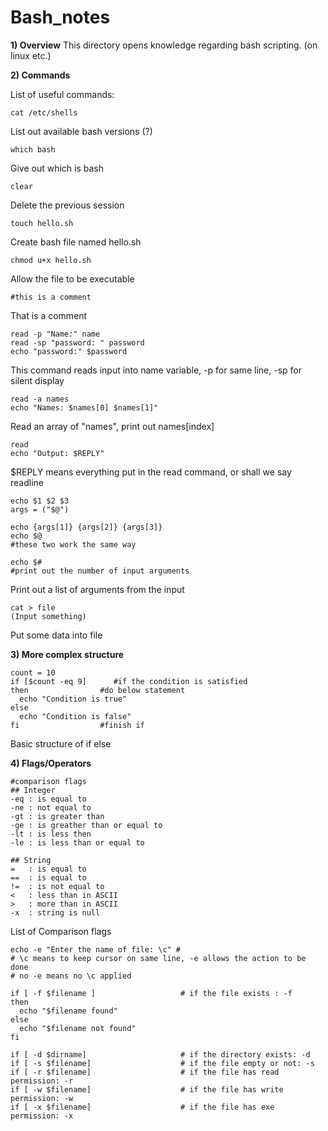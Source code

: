 # Bash_notes

**1) Overview**
This directory opens knowledge regarding bash scripting. (on linux etc.)

**2) Commands**

List of useful commands:
```
cat /etc/shells
```
List out available bash versions (?)
```
which bash
```
Give out which is bash
```
clear
```
Delete the previous session
```
touch hello.sh
```
Create bash file named hello.sh
```
chmod u+x hello.sh
```
Allow the file to be executable

```
#this is a comment
```
That is a comment

```
read -p "Name:" name
read -sp "password: " password
echo "password:" $password
```
This command reads input into name variable, -p for same line, -sp for silent display

```
read -a names
echo "Names: $names[0] $names[1]"
```
Read an array of "names", print out names[index]

```
read
echo "Output: $REPLY"
```
$REPLY means everything put in the read command, or shall we say readline

```
echo $1 $2 $3
args = ("$@")

echo {args[1]} {args[2]} {args[3]}
echo $@
#these two work the same way

echo $#
#print out the number of input arguments
```
Print out a list of arguments from the input

```
cat > file
(Input something)
```
Put some data into file

**3) More complex structure**

```
count = 10
if [$count -eq 9]      #if the condition is satisfied
then                #do below statement
  echo "Condition is true"
else
  echo "Condition is false"
fi                  #finish if
```
Basic structure of if else

**4) Flags/Operators**
```
#comparison flags
## Integer
-eq : is equal to
-ne : not equal to
-gt : is greater than
-ge : is greather than or equal to
-lt : is less then
-le : is less than or equal to

## String
=   : is equal to
==  : is equal to
!=  : is not equal to
<   : less than in ASCII
>   : more than in ASCII
-x  : string is null
```
List of Comparison flags
```
echo -e "Enter the name of file: \c" #
# \c means to keep cursor on same line, -e allows the action to be done
# no -e means no \c applied

if [ -f $filename ]                   # if the file exists : -f
then
  echo "$filename found"
else
  echo "$filename not found"
fi

if [ -d $dirname]                     # if the directory exists: -d
if [ -s $filename]                    # if the file empty or not: -s
if [ -r $filename]                    # if the file has read permission: -r
if [ -w $filename]                    # if the file has write permission: -w
if [ -x $filename]                    # if the file has exe permission: -x 
```



